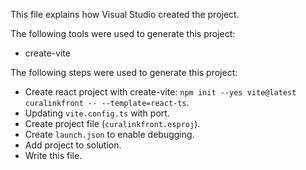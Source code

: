 This file explains how Visual Studio created the project.

The following tools were used to generate this project:
- create-vite

The following steps were used to generate this project:
- Create react project with create-vite: `npm init --yes vite@latest curalinkfront -- --template=react-ts`.
- Updating `vite.config.ts` with port.
- Create project file (`curalinkfront.esproj`).
- Create `launch.json` to enable debugging.
- Add project to solution.
- Write this file.
